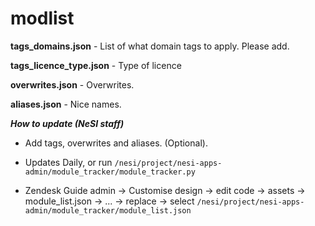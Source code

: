 # modlist


**tags_domains.json** - List of what domain tags to apply. Please add.

**tags_licence_type.json** - Type of licence

**overwrites.json** - Overwrites.

**aliases.json** - Nice names.


***How to update (NeSI staff)***

* Add tags, overwrites and aliases. (Optional).

* Updates Daily, or run ```/nesi/project/nesi-apps-admin/module_tracker/module_tracker.py```

* Zendesk Guide admin → Customise design → edit code → assets → module_list.json → ... → replace → select ```/nesi/project/nesi-apps-admin/module_tracker/module_list.json```
